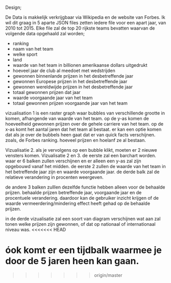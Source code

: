 Design;

De Data is makkelijk verkrijgbaar via Wikipedia en de website van Forbes. Ik wil dit graag in 5 aparte JSON files zetten iedere file voor een apart jaar, van 2010 tot 2015. Elke file zal de top 20 rijkste teams  bevatten waarvan de volgende data opgehaald zal worden; 
- ranking
- naam van het team
- welke sport
- land 
- waarde van het team in billionen amerikaanse dollars uitgedrukt
- hoeveel jaar de club al meedoet met wedstrijden 
- gewonnen binnenlande prijzen in het desbetreffende jaar
- gewonnen Europese prijzen in het desbetreffende jaar
- gewonnen wereldwijde prijzen in het desbetreffende jaar
- totaal gewonnen prijzen dat jaar
- waarde voorgaande jaar van het team
- totaal gewonnen prijzen voorgaande jaar van het team

vizualisation 1 is een raster graph waar bubbles van verschillende
grootte in komen, afhangende van waarde van het team.
op de y-as komen de hoeveelheid gewonnen prijzen over de gehele carriere van het team.
op de x-as komt het aantal jaren dat het team al bestaat.
er kan een optie komen dat als je over de bubbels heen gaat dat er van quick facts verschijnen. zoals, de Forbes ranking. hoeveel prijzen en hoelanf ze al bestaan.

Vizualisatie 2.
als je vervolgens op een bubble klikt, moeten er 2 nieuwe vensters komen. Vizualisatie 2 en 3. 
de eerste  zal een barchart worden. waar er 6 balken zullen verschijnen en er alleen een y-as zal zijn opgebouwd vanaf het midden. 
de eerste 2 zullen de waarde van het team in het betreffende jaar zijn en waarde voorgaande jaar. de derde balk zal de relatieve verandering in procenten weergeven. 

de andere 3 balken zulllen dezelfde functie hebben alleen voor de behaalde prijzen. behaalde prijzen betreffende jaar, voorgaande jaar en de procentuele verandering.
daardoor kan de gebruiker inzicht krijgen of de waarde vermeerdering/mindering effect heeft gehad op de behaalde prijzen. 

in de derde vizualisatie zal een soort van diagram verschijnen wat aan zal tonen welke prijzen zijn gewonnen, of dat op nationaal of internationaal niveau was. 
<<<<<<< HEAD

óok komt er een tijdbalk waarmee je door de 5 jaren heen kan gaan. 
=======
>>>>>>> origin/master
